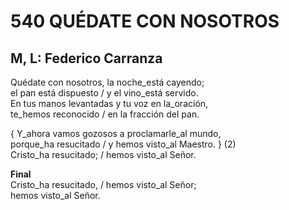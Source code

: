 # 540 QUÉDATE CON NOSOTROS

## M, L: Federico Carranza

Quédate con nosotros, la noche_está cayendo;  
el pan está dispuesto / y el vino_está servido.  
En tus manos levantadas y tu voz en la_oración,  
te_hemos reconocido / en la fracción del pan.  

{ Y_ahora vamos gozosos a proclamarle_al mundo,  
porque_ha resucitado / y hemos visto_al Maestro. } (2)  
Cristo_ha resucitado; / hemos visto_al Señor.  

**Final**  
Cristo_ha resucitado, / hemos visto_al Señor;  
hemos visto_al Señor.  

